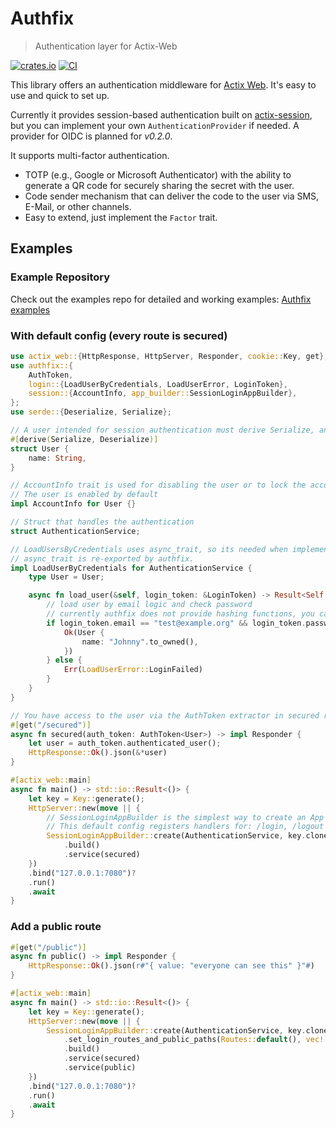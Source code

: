 # Authfix
> Authentication layer for Actix-Web

[![crates.io](https://img.shields.io/crates/v/authfix?label=latest)](https://crates.io/crates/authfix)
[![CI](https://github.com/hypnagokali/authfix/actions/workflows/ci.yml/badge.svg)](https://github.com/hypnagokali/authfix/actions/workflows/ci.yml)

This library offers an authentication middleware for [Actix Web](https://github.com/actix/actix-web). It's easy to use and quick to set up.

Currently it provides session-based authentication built on [actix-session](https://crates.io/crates/actix-session), but you can implement your own `AuthenticationProvider` if needed. A provider for OIDC is planned for *v0.2.0*.

It supports multi-factor authentication.
- TOTP (e.g., Google or Microsoft Authenticator) with the ability to generate a QR code for securely sharing the secret with the user.
- Code sender mechanism that can deliver the code to the user via SMS, E-Mail, or other channels.
- Easy to extend, just implement the `Factor` trait.

## Examples
### Example Repository

Check out the examples repo for detailed and working examples: [Authfix examples](https://github.com/Hypnagokali/authfix-examples)

### With default config (every route is secured)

```rust
use actix_web::{HttpResponse, HttpServer, Responder, cookie::Key, get};
use authfix::{
    AuthToken,
    login::{LoadUserByCredentials, LoadUserError, LoginToken},
    session::{AccountInfo, app_builder::SessionLoginAppBuilder},
};
use serde::{Deserialize, Serialize};

// A user intended for session authentication must derive Serialize, and Deserialize.
#[derive(Serialize, Deserialize)]
struct User {
    name: String,
}

// AccountInfo trait is used for disabling the user or to lock the account
// The user is enabled by default
impl AccountInfo for User {}

// Struct that handles the authentication
struct AuthenticationService;

// LoadUsersByCredentials uses async_trait, so its needed when implementing the trait for AuthenticationService
// async_trait is re-exported by authfix.
impl LoadUserByCredentials for AuthenticationService {
    type User = User;

    async fn load_user(&self, login_token: &LoginToken) -> Result<Self::User, LoadUserError> {
        // load user by email logic and check password
        // currently authfix does not provide hashing functions, you can use for example https://docs.rs/argon2/latest/argon2/
        if login_token.email == "test@example.org" && login_token.password == "password" {
            Ok(User {
                name: "Johnny".to_owned(),
            })
        } else {
            Err(LoadUserError::LoginFailed)
        }
    }
}

// You have access to the user via the AuthToken extractor in secured routes.
#[get("/secured")]
async fn secured(auth_token: AuthToken<User>) -> impl Responder {
    let user = auth_token.authenticated_user();
    HttpResponse::Ok().json(&*user)
}

#[actix_web::main]
async fn main() -> std::io::Result<()> {
    let key = Key::generate();
    HttpServer::new(move || {
        // SessionLoginAppBuilder is the simplest way to create an App instance configured with session based authentication
        // This default config registers handlers for: /login, /logout and /login/mfa.
        SessionLoginAppBuilder::create(AuthenticationService, key.clone())
            .build()
            .service(secured)
    })
    .bind("127.0.0.1:7080")?
    .run()
    .await
}
```
### Add a public route

```rust
#[get("/public")]
async fn public() -> impl Responder {
    HttpResponse::Ok().json(r#"{ value: "everyone can see this" }"#)
}

#[actix_web::main]
async fn main() -> std::io::Result<()> {
    let key = Key::generate();
    HttpServer::new(move || {
        SessionLoginAppBuilder::create(AuthenticationService, key.clone())
            .set_login_routes_and_public_paths(Routes::default(), vec!["/public"])
            .build()
            .service(secured)
            .service(public)
    })
    .bind("127.0.0.1:7080")?
    .run()
    .await
}
```






